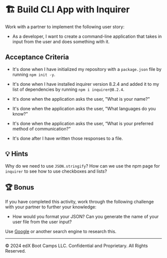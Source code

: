 # 🏗️ Build CLI App with Inquirer

Work with a partner to implement the following user story:

- As a developer, I want to create a command-line application that takes in input from the user and does something with it.

## Acceptance Criteria

- It's done when I have initialized my repository with a `package.json` file by running `npm init -y`.

- It's done when I have installed inquirer version 8.2.4 and added it to my list of dependencies by running `npm i inquirer@8.2.4`.

- It's done when the application asks the user, "What is your name?"
- It's done when the application asks the user, "What languages do you know?"

- It's done when the application asks the user, “What is your preferred method of communication?"

- It's done after I have written those responses to a file.

## 💡 Hints

Why do we need to use `JSON.stringify`? How can we use the npm page for `inquirer` to see how to use checkboxes and lists?

## 🏆 Bonus

If you have completed this activity, work through the following challenge with your partner to further your knowledge:

- How would you format your JSON? Can you generate the name of your user file from the user input?

Use [Google](https://www.google.com) or another search engine to research this.

---

© 2024 edX Boot Camps LLC. Confidential and Proprietary. All Rights Reserved.
